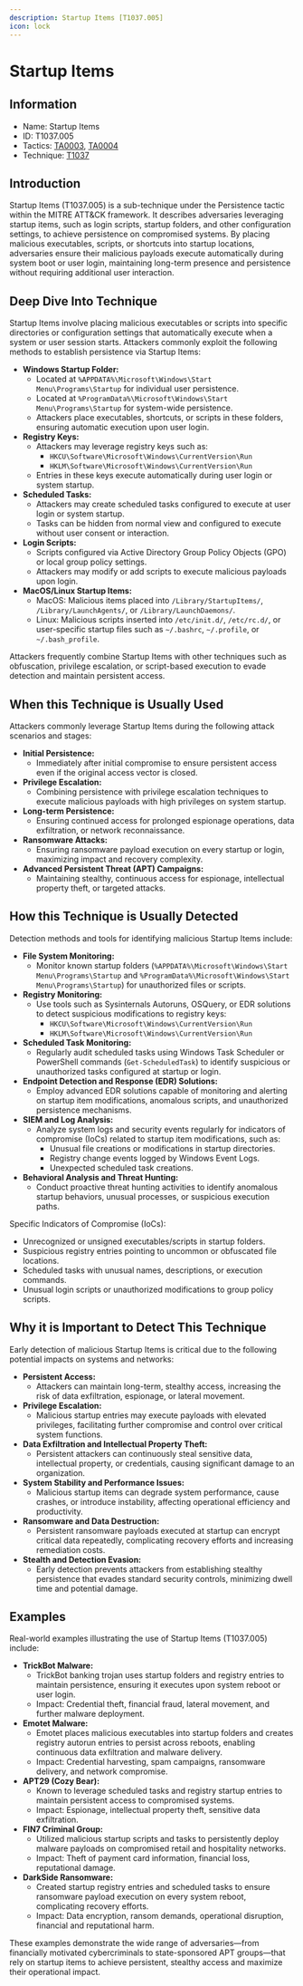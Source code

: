 ```yaml
---
description: Startup Items [T1037.005]
icon: lock
---
```


# Startup Items

## Information

- Name: Startup Items
- ID: T1037.005
- Tactics: [TA0003](../TA0003/TA0003.md), [TA0004](../TA0004/TA0004.md)
- Technique: [T1037](T1037.md)

## Introduction

Startup Items (T1037.005) is a sub-technique under the Persistence tactic within the MITRE ATT\&CK framework. It describes adversaries leveraging startup items, such as login scripts, startup folders, and other configuration settings, to achieve persistence on compromised systems. By placing malicious executables, scripts, or shortcuts into startup locations, adversaries ensure their malicious payloads execute automatically during system boot or user login, maintaining long-term presence and persistence without requiring additional user interaction.

## Deep Dive Into Technique

Startup Items involve placing malicious executables or scripts into specific directories or configuration settings that automatically execute when a system or user session starts. Attackers commonly exploit the following methods to establish persistence via Startup Items:

- **Windows Startup Folder:**
  - Located at `%APPDATA%\Microsoft\Windows\Start Menu\Programs\Startup` for individual user persistence.
  - Located at `%ProgramData%\Microsoft\Windows\Start Menu\Programs\Startup` for system-wide persistence.
  - Attackers place executables, shortcuts, or scripts in these folders, ensuring automatic execution upon user login.
- **Registry Keys:**
  - Attackers may leverage registry keys such as:
    - `HKCU\Software\Microsoft\Windows\CurrentVersion\Run`
    - `HKLM\Software\Microsoft\Windows\CurrentVersion\Run`
  - Entries in these keys execute automatically during user login or system startup.
- **Scheduled Tasks:**
  - Attackers may create scheduled tasks configured to execute at user login or system startup.
  - Tasks can be hidden from normal view and configured to execute without user consent or interaction.
- **Login Scripts:**
  - Scripts configured via Active Directory Group Policy Objects (GPO) or local group policy settings.
  - Attackers may modify or add scripts to execute malicious payloads upon login.
- **MacOS/Linux Startup Items:**
  - MacOS: Malicious items placed into `/Library/StartupItems/`, `/Library/LaunchAgents/`, or `/Library/LaunchDaemons/`.
  - Linux: Malicious scripts inserted into `/etc/init.d/`, `/etc/rc.d/`, or user-specific startup files such as `~/.bashrc`, `~/.profile`, or `~/.bash_profile`.

Attackers frequently combine Startup Items with other techniques such as obfuscation, privilege escalation, or script-based execution to evade detection and maintain persistent access.

## When this Technique is Usually Used

Attackers commonly leverage Startup Items during the following attack scenarios and stages:

- **Initial Persistence:**
  - Immediately after initial compromise to ensure persistent access even if the original access vector is closed.
- **Privilege Escalation:**
  - Combining persistence with privilege escalation techniques to execute malicious payloads with high privileges on system startup.
- **Long-term Persistence:**
  - Ensuring continued access for prolonged espionage operations, data exfiltration, or network reconnaissance.
- **Ransomware Attacks:**
  - Ensuring ransomware payload execution on every startup or login, maximizing impact and recovery complexity.
- **Advanced Persistent Threat (APT) Campaigns:**
  - Maintaining stealthy, continuous access for espionage, intellectual property theft, or targeted attacks.

## How this Technique is Usually Detected

Detection methods and tools for identifying malicious Startup Items include:

- **File System Monitoring:**
  - Monitor known startup folders (`%APPDATA%\Microsoft\Windows\Start Menu\Programs\Startup` and `%ProgramData%\Microsoft\Windows\Start Menu\Programs\Startup`) for unauthorized files or scripts.
- **Registry Monitoring:**
  - Use tools such as Sysinternals Autoruns, OSQuery, or EDR solutions to detect suspicious modifications to registry keys:
    - `HKCU\Software\Microsoft\Windows\CurrentVersion\Run`
    - `HKLM\Software\Microsoft\Windows\CurrentVersion\Run`
- **Scheduled Task Monitoring:**
  - Regularly audit scheduled tasks using Windows Task Scheduler or PowerShell commands (`Get-ScheduledTask`) to identify suspicious or unauthorized tasks configured at startup or login.
- **Endpoint Detection and Response (EDR) Solutions:**
  - Employ advanced EDR solutions capable of monitoring and alerting on startup item modifications, anomalous scripts, and unauthorized persistence mechanisms.
- **SIEM and Log Analysis:**
  - Analyze system logs and security events regularly for indicators of compromise (IoCs) related to startup item modifications, such as:
    - Unusual file creations or modifications in startup directories.
    - Registry change events logged by Windows Event Logs.
    - Unexpected scheduled task creations.
- **Behavioral Analysis and Threat Hunting:**
  - Conduct proactive threat hunting activities to identify anomalous startup behaviors, unusual processes, or suspicious execution paths.

Specific Indicators of Compromise (IoCs):

- Unrecognized or unsigned executables/scripts in startup folders.
- Suspicious registry entries pointing to uncommon or obfuscated file locations.
- Scheduled tasks with unusual names, descriptions, or execution commands.
- Unusual login scripts or unauthorized modifications to group policy scripts.

## Why it is Important to Detect This Technique

Early detection of malicious Startup Items is critical due to the following potential impacts on systems and networks:

- **Persistent Access:**
  - Attackers can maintain long-term, stealthy access, increasing the risk of data exfiltration, espionage, or lateral movement.
- **Privilege Escalation:**
  - Malicious startup entries may execute payloads with elevated privileges, facilitating further compromise and control over critical system functions.
- **Data Exfiltration and Intellectual Property Theft:**
  - Persistent attackers can continuously steal sensitive data, intellectual property, or credentials, causing significant damage to an organization.
- **System Stability and Performance Issues:**
  - Malicious startup items can degrade system performance, cause crashes, or introduce instability, affecting operational efficiency and productivity.
- **Ransomware and Data Destruction:**
  - Persistent ransomware payloads executed at startup can encrypt critical data repeatedly, complicating recovery efforts and increasing remediation costs.
- **Stealth and Detection Evasion:**
  - Early detection prevents attackers from establishing stealthy persistence that evades standard security controls, minimizing dwell time and potential damage.

## Examples

Real-world examples illustrating the use of Startup Items (T1037.005) include:

- **TrickBot Malware:**
  - TrickBot banking trojan uses startup folders and registry entries to maintain persistence, ensuring it executes upon system reboot or user login.
  - Impact: Credential theft, financial fraud, lateral movement, and further malware deployment.
- **Emotet Malware:**
  - Emotet places malicious executables into startup folders and creates registry autorun entries to persist across reboots, enabling continuous data exfiltration and malware delivery.
  - Impact: Credential harvesting, spam campaigns, ransomware delivery, and network compromise.
- **APT29 (Cozy Bear):**
  - Known to leverage scheduled tasks and registry startup entries to maintain persistent access to compromised systems.
  - Impact: Espionage, intellectual property theft, sensitive data exfiltration.
- **FIN7 Criminal Group:**
  - Utilized malicious startup scripts and tasks to persistently deploy malware payloads on compromised retail and hospitality networks.
  - Impact: Theft of payment card information, financial loss, reputational damage.
- **DarkSide Ransomware:**
  - Created startup registry entries and scheduled tasks to ensure ransomware payload execution on every system reboot, complicating recovery efforts.
  - Impact: Data encryption, ransom demands, operational disruption, financial and reputational harm.

These examples demonstrate the wide range of adversaries—from financially motivated cybercriminals to state-sponsored APT groups—that rely on startup items to achieve persistent, stealthy access and maximize their operational impact.
